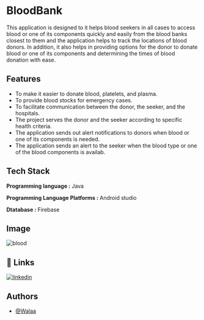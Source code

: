 # BloodBank

This application is designed to it helps blood seekers in all cases to access blood or one of its components quickly and easily from the blood banks closest to them and the application helps to track the locations of blood donors. In addition, it also helps in providing options for the donor to donate blood or one of its components and determining the times of blood donation with ease.

## Features

- To make it easier to donate blood, platelets, and plasma.
- To provide blood stocks for emergency cases.
- To facilitate communication between the donor, the seeker, and the hospitals.
- The project serves the donor and the seeker according to specific health criteria.
- The application sends out alert notifications to donors when blood or one of its components is needed.
- The application sends an alert to the seeker when the blood type or one of the blood components is availab. 

## Tech Stack

**Programming language :** Java 

**Programming Language Platforms :** Android studio

**Dtatabase :** Firebase 

## Image

![blood](https://github.com/user-attachments/assets/01bb978c-4312-4839-9f10-ff1c54947a81)



## 🔗 Links

[![linkedin](https://img.shields.io/badge/linkedin-0A66C2?style=for-the-badge&logo=linkedin&logoColor=white)](https://www.linkedin.com/in/walaa-saad-695109206)


## Authors
- [@Walaa](https://WWW.github.com/Walaachabab)

